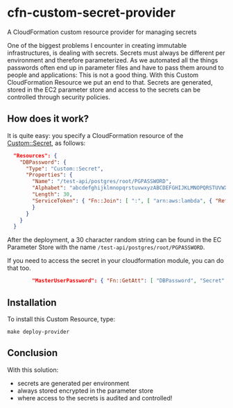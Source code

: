 # cfn-custom-secret-provider
A CloudFormation custom resource provider for managing secrets

One of the biggest problems I encounter in creating immutable infrastructures, is dealing with secrets. Secrets must always be different per
environment and therefore parameterized. As we automated all the things passwords often end up in parameter files and have to pass them around 
to people and applications: This is not a good thing. With this Custom CloudFormation Resource we put an end to that. Secrets are generated, 
stored in the EC2 parameter store and access to the secrets can be controlled through security policies.

## How does it work?
It is quite easy: you specify a CloudFormation resource of the [Custom::Secret](docs/Custom%3A%3ASecret.md), as follows:

```json
  "Resources": {
    "DBPassword": {
      "Type": "Custom::Secret",
      "Properties": {
        "Name": "/test-api/postgres/root/PGPASSWORD",
        "Alphabet": "abcdefghijklmnopqrstuvwxyzABCDEFGHIJKLMNOPQRSTUVWXYZ0123456789_@#!",
        "Length": 30,
        "ServiceToken": { "Fn::Join": [ ":", [ "arn:aws:lambda", { "Ref": "AWS::Region" }, { "Ref": "AWS::AccountId" }, "function:CFNCustomSecretProvider" ] ]
        }
      }
    }
  }
```
After the deployment, a 30 character random string can be found in the EC Parameter Store with the name `/test-api/postgres/root/PGPASSWORD`.

If you need to access the secret in your cloudformation module, you can do that too.

```json
        "MasterUserPassword": { "Fn::GetAtt": [ "DBPassword", "Secret" }}
```

## Installation
To install this Custom Resource, type:
```
make deploy-provider
```


## Conclusion
With this solution: 

- secrets are generated per environment
- always stored encrypted in the parameter store 
- where access to the secrets is audited and controlled!

